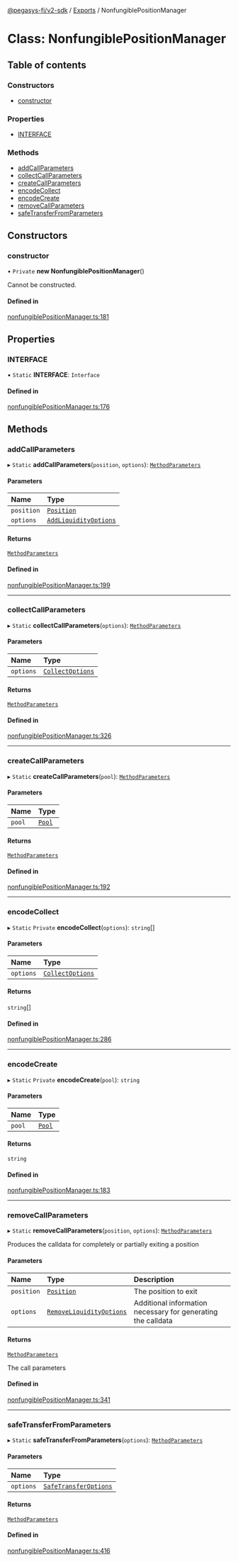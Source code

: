 [@pegasys-fi/v2-sdk](../README.md) / [Exports](../modules.md) / NonfungiblePositionManager

# Class: NonfungiblePositionManager

## Table of contents

### Constructors

- [constructor](NonfungiblePositionManager.md#constructor)

### Properties

- [INTERFACE](NonfungiblePositionManager.md#interface)

### Methods

- [addCallParameters](NonfungiblePositionManager.md#addcallparameters)
- [collectCallParameters](NonfungiblePositionManager.md#collectcallparameters)
- [createCallParameters](NonfungiblePositionManager.md#createcallparameters)
- [encodeCollect](NonfungiblePositionManager.md#encodecollect)
- [encodeCreate](NonfungiblePositionManager.md#encodecreate)
- [removeCallParameters](NonfungiblePositionManager.md#removecallparameters)
- [safeTransferFromParameters](NonfungiblePositionManager.md#safetransferfromparameters)

## Constructors

### constructor

• `Private` **new NonfungiblePositionManager**()

Cannot be constructed.

#### Defined in

[nonfungiblePositionManager.ts:181](https://github.com/Pegasys-fi/v2-sdk/blob/08a7c05/src/nonfungiblePositionManager.ts#L181)

## Properties

### INTERFACE

▪ `Static` **INTERFACE**: `Interface`

#### Defined in

[nonfungiblePositionManager.ts:176](https://github.com/Pegasys-fi/v2-sdk/blob/08a7c05/src/nonfungiblePositionManager.ts#L176)

## Methods

### addCallParameters

▸ `Static` **addCallParameters**(`position`, `options`): [`MethodParameters`](../interfaces/MethodParameters.md)

#### Parameters

| Name | Type |
| :------ | :------ |
| `position` | [`Position`](Position.md) |
| `options` | [`AddLiquidityOptions`](../modules.md#addliquidityoptions) |

#### Returns

[`MethodParameters`](../interfaces/MethodParameters.md)

#### Defined in

[nonfungiblePositionManager.ts:199](https://github.com/Pegasys-fi/v2-sdk/blob/08a7c05/src/nonfungiblePositionManager.ts#L199)

___

### collectCallParameters

▸ `Static` **collectCallParameters**(`options`): [`MethodParameters`](../interfaces/MethodParameters.md)

#### Parameters

| Name | Type |
| :------ | :------ |
| `options` | [`CollectOptions`](../interfaces/CollectOptions.md) |

#### Returns

[`MethodParameters`](../interfaces/MethodParameters.md)

#### Defined in

[nonfungiblePositionManager.ts:326](https://github.com/Pegasys-fi/v2-sdk/blob/08a7c05/src/nonfungiblePositionManager.ts#L326)

___

### createCallParameters

▸ `Static` **createCallParameters**(`pool`): [`MethodParameters`](../interfaces/MethodParameters.md)

#### Parameters

| Name | Type |
| :------ | :------ |
| `pool` | [`Pool`](Pool.md) |

#### Returns

[`MethodParameters`](../interfaces/MethodParameters.md)

#### Defined in

[nonfungiblePositionManager.ts:192](https://github.com/Pegasys-fi/v2-sdk/blob/08a7c05/src/nonfungiblePositionManager.ts#L192)

___

### encodeCollect

▸ `Static` `Private` **encodeCollect**(`options`): `string`[]

#### Parameters

| Name | Type |
| :------ | :------ |
| `options` | [`CollectOptions`](../interfaces/CollectOptions.md) |

#### Returns

`string`[]

#### Defined in

[nonfungiblePositionManager.ts:286](https://github.com/Pegasys-fi/v2-sdk/blob/08a7c05/src/nonfungiblePositionManager.ts#L286)

___

### encodeCreate

▸ `Static` `Private` **encodeCreate**(`pool`): `string`

#### Parameters

| Name | Type |
| :------ | :------ |
| `pool` | [`Pool`](Pool.md) |

#### Returns

`string`

#### Defined in

[nonfungiblePositionManager.ts:183](https://github.com/Pegasys-fi/v2-sdk/blob/08a7c05/src/nonfungiblePositionManager.ts#L183)

___

### removeCallParameters

▸ `Static` **removeCallParameters**(`position`, `options`): [`MethodParameters`](../interfaces/MethodParameters.md)

Produces the calldata for completely or partially exiting a position

#### Parameters

| Name | Type | Description |
| :------ | :------ | :------ |
| `position` | [`Position`](Position.md) | The position to exit |
| `options` | [`RemoveLiquidityOptions`](../interfaces/RemoveLiquidityOptions.md) | Additional information necessary for generating the calldata |

#### Returns

[`MethodParameters`](../interfaces/MethodParameters.md)

The call parameters

#### Defined in

[nonfungiblePositionManager.ts:341](https://github.com/Pegasys-fi/v2-sdk/blob/08a7c05/src/nonfungiblePositionManager.ts#L341)

___

### safeTransferFromParameters

▸ `Static` **safeTransferFromParameters**(`options`): [`MethodParameters`](../interfaces/MethodParameters.md)

#### Parameters

| Name | Type |
| :------ | :------ |
| `options` | [`SafeTransferOptions`](../interfaces/SafeTransferOptions.md) |

#### Returns

[`MethodParameters`](../interfaces/MethodParameters.md)

#### Defined in

[nonfungiblePositionManager.ts:416](https://github.com/Pegasys-fi/v2-sdk/blob/08a7c05/src/nonfungiblePositionManager.ts#L416)
